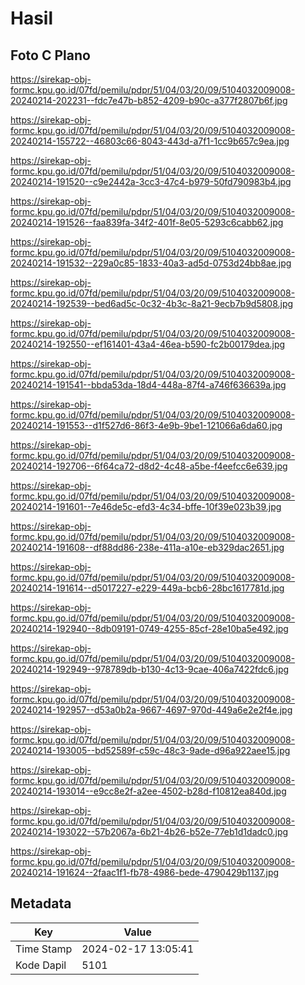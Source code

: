 # Hasil

## Foto C Plano

https://sirekap-obj-formc.kpu.go.id/07fd/pemilu/pdpr/51/04/03/20/09/5104032009008-20240214-202231--fdc7e47b-b852-4209-b90c-a377f2807b6f.jpg

https://sirekap-obj-formc.kpu.go.id/07fd/pemilu/pdpr/51/04/03/20/09/5104032009008-20240214-155722--46803c66-8043-443d-a7f1-1cc9b657c9ea.jpg

https://sirekap-obj-formc.kpu.go.id/07fd/pemilu/pdpr/51/04/03/20/09/5104032009008-20240214-191520--c9e2442a-3cc3-47c4-b979-50fd790983b4.jpg

https://sirekap-obj-formc.kpu.go.id/07fd/pemilu/pdpr/51/04/03/20/09/5104032009008-20240214-191526--faa839fa-34f2-401f-8e05-5293c6cabb62.jpg

https://sirekap-obj-formc.kpu.go.id/07fd/pemilu/pdpr/51/04/03/20/09/5104032009008-20240214-191532--229a0c85-1833-40a3-ad5d-0753d24bb8ae.jpg

https://sirekap-obj-formc.kpu.go.id/07fd/pemilu/pdpr/51/04/03/20/09/5104032009008-20240214-192539--bed6ad5c-0c32-4b3c-8a21-9ecb7b9d5808.jpg

https://sirekap-obj-formc.kpu.go.id/07fd/pemilu/pdpr/51/04/03/20/09/5104032009008-20240214-192550--ef161401-43a4-46ea-b590-fc2b00179dea.jpg

https://sirekap-obj-formc.kpu.go.id/07fd/pemilu/pdpr/51/04/03/20/09/5104032009008-20240214-191541--bbda53da-18d4-448a-87f4-a746f636639a.jpg

https://sirekap-obj-formc.kpu.go.id/07fd/pemilu/pdpr/51/04/03/20/09/5104032009008-20240214-191553--d1f527d6-86f3-4e9b-9be1-121066a6da60.jpg

https://sirekap-obj-formc.kpu.go.id/07fd/pemilu/pdpr/51/04/03/20/09/5104032009008-20240214-192706--6f64ca72-d8d2-4c48-a5be-f4eefcc6e639.jpg

https://sirekap-obj-formc.kpu.go.id/07fd/pemilu/pdpr/51/04/03/20/09/5104032009008-20240214-191601--7e46de5c-efd3-4c34-bffe-10f39e023b39.jpg

https://sirekap-obj-formc.kpu.go.id/07fd/pemilu/pdpr/51/04/03/20/09/5104032009008-20240214-191608--df88dd86-238e-411a-a10e-eb329dac2651.jpg

https://sirekap-obj-formc.kpu.go.id/07fd/pemilu/pdpr/51/04/03/20/09/5104032009008-20240214-191614--d5017227-e229-449a-bcb6-28bc1617781d.jpg

https://sirekap-obj-formc.kpu.go.id/07fd/pemilu/pdpr/51/04/03/20/09/5104032009008-20240214-192940--8db09191-0749-4255-85cf-28e10ba5e492.jpg

https://sirekap-obj-formc.kpu.go.id/07fd/pemilu/pdpr/51/04/03/20/09/5104032009008-20240214-192949--978789db-b130-4c13-9cae-406a7422fdc6.jpg

https://sirekap-obj-formc.kpu.go.id/07fd/pemilu/pdpr/51/04/03/20/09/5104032009008-20240214-192957--d53a0b2a-9667-4697-970d-449a6e2e2f4e.jpg

https://sirekap-obj-formc.kpu.go.id/07fd/pemilu/pdpr/51/04/03/20/09/5104032009008-20240214-193005--bd52589f-c59c-48c3-9ade-d96a922aee15.jpg

https://sirekap-obj-formc.kpu.go.id/07fd/pemilu/pdpr/51/04/03/20/09/5104032009008-20240214-193014--e9cc8e2f-a2ee-4502-b28d-f10812ea840d.jpg

https://sirekap-obj-formc.kpu.go.id/07fd/pemilu/pdpr/51/04/03/20/09/5104032009008-20240214-193022--57b2067a-6b21-4b26-b52e-77eb1d1dadc0.jpg

https://sirekap-obj-formc.kpu.go.id/07fd/pemilu/pdpr/51/04/03/20/09/5104032009008-20240214-191624--2faac1f1-fb78-4986-bede-4790429b1137.jpg


## Metadata

| Key        | Value               |
| ---------- | ------------------- |
| Time Stamp | 2024-02-17 13:05:41 |
| Kode Dapil | 5101                |



